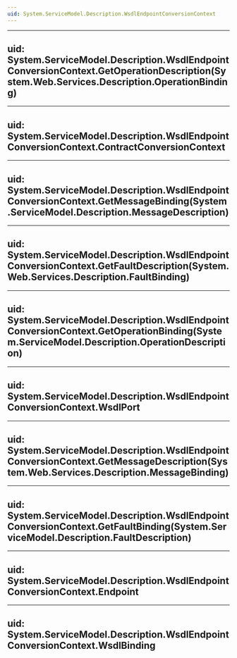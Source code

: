```yaml
---
uid: System.ServiceModel.Description.WsdlEndpointConversionContext
---
```


---
uid: System.ServiceModel.Description.WsdlEndpointConversionContext.GetOperationDescription(System.Web.Services.Description.OperationBinding)
---

---
uid: System.ServiceModel.Description.WsdlEndpointConversionContext.ContractConversionContext
---

---
uid: System.ServiceModel.Description.WsdlEndpointConversionContext.GetMessageBinding(System.ServiceModel.Description.MessageDescription)
---

---
uid: System.ServiceModel.Description.WsdlEndpointConversionContext.GetFaultDescription(System.Web.Services.Description.FaultBinding)
---

---
uid: System.ServiceModel.Description.WsdlEndpointConversionContext.GetOperationBinding(System.ServiceModel.Description.OperationDescription)
---

---
uid: System.ServiceModel.Description.WsdlEndpointConversionContext.WsdlPort
---

---
uid: System.ServiceModel.Description.WsdlEndpointConversionContext.GetMessageDescription(System.Web.Services.Description.MessageBinding)
---

---
uid: System.ServiceModel.Description.WsdlEndpointConversionContext.GetFaultBinding(System.ServiceModel.Description.FaultDescription)
---

---
uid: System.ServiceModel.Description.WsdlEndpointConversionContext.Endpoint
---

---
uid: System.ServiceModel.Description.WsdlEndpointConversionContext.WsdlBinding
---

